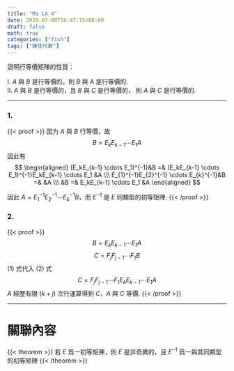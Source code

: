 ```yaml
---
title: "Ma LA 4"
date: 2020-07-08T16:47:15+08:00
draft: false
math: true
categories: ["fish"]
tags: ["線性代數"]
---
```


證明行等價矩陣的性質：

Ⅰ. $A$ 與 $B$ 是行等價的，則 $B$ 與 $A$ 是行等價的.  
Ⅱ. $A$ 與 $B$ 是行等價的，且 $B$ 與 $C$ 是行等價的， 則 $A$ 與 $C$ 是行等價的.

---
### 1. 
{{< proof >}}
因为 $A$ 與 $B$ 行等價，故
$$
B = E_kE_{k-1} \cdots E_1 A
$$
因此有
$$
\begin{aligned}
          (E_kE_{k-1} \cdots E_1)^{-1}&B =& (E_kE_{k-1} \cdots E_1)^{-1}E_kE_{k-1} \cdots E_1 &A \\\ 
E_{1}^{-1}E_{2}^{-1} \cdots E_{k}^{-1}&B =&                                                   &A \\\ 
                                      &B =&                             E_kE_{k-1} \cdots E_1 &A
\end{aligned}
$$

因此 $A = E_{1}^{-1}E_{2}^{-1} \cdots E_{k}^{-1}B$，而 $E^{-1}$ 是 $E$ 同類型的初等矩陣.
{{< /proof >}}

### 2. 
{{< proof >}}
$$B = E_kE_{k-1} \cdots E_1A \tag{1}$$
$$C = F_jF_{j-1} \cdots F_1B \tag{2}$$
$(1)$ 式代入 $(2)$ 式
$$C = F_jF_{j-1} \cdots F_1E_kE_{k-1} \cdots E_1A 
$$
$A$ 經歷有限 ($k+j$) 次行運算得到 $C$，$A$ 與 $C$ 等價.
{{< /proof >}}

---

# 關聯內容

{{< theorem >}}
若 $E$ 爲一初等矩陣，則 $E$ 是非奇異的，且 $E^{-1}$ 爲一與其同類型的初等矩陣
{{< /theorem >}}